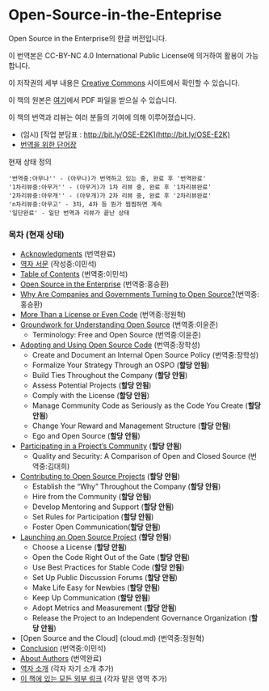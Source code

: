 # Open-Source-in-the-Enteprise
Open Source in the Enterprise의 한글 버전입니다.

이 번역본은 
CC-BY-NC 4.0 International Public License에 의거하여 
활용이 가능합니다.

이 저작권의 세부 내용은 [Creative Commons](https://creativecommons.org/licenses/by-nc/4.0/legalcode) 사이트에서 확인할 수 있습니다.

이 책의 원본은 [여기](https://d1.awsstatic.com/Open%20Source/enterprise-oss-book.pdf)에서 PDF 파일을 받으실 수 있습니다.

이 책의 번역과 리뷰는 여러 분들의 기여에 의해 이루어졌습니다.

* (임시) [작업 분담표 : http://bit.ly/OSE-E2K](http://bit.ly/OSE-E2K)
* [번역을 위한 단어장](dictionary.md)

현재 상태 정의

```
'번역중:아무나'' - (아무나)가 번역하고 있는 중, 완료 후 '번역완료'
'1차리뷰중:아무거'' - (아무거)가 1차 리뷰 중, 완료 후 '1차리뷰완료'
'2차리뷰중:아무개'' - (아무개)가 2차 리뷰 중, 완료 후 '2차리뷰완료'
'n차리뷰중:아무고' - 3차, 4차 등 뭔가 찜찜하면 계속
'일단완료' - 일단 번역과 리뷰가 끝난 상태
```


### 목차 (현재 상태)

* [Acknowledgments](acknowledgments.md) (번역완료)
* [역자 서문](preface.md) (작성중:이민석)
* [Table of Contents](toc.md) (번역중:이민석)
* [Open Source in the Enterprise](opensource.md) (번역중:홍승환)
* [Why Are Companies and Governments Turning to Open Source?](whyopensource.md)(번역중:홍승환)
* [More Than a License or Even Code](morethan.md) (번역중:정원혁)
* [Groundwork for Understanding Open Source](groundwork.md) (번역중:이윤준)
  - Terminology: Free and Open Source (번역중:이윤준)
* [Adopting and Using Open Source Code](adopting.md) (번역중:장학성)
  - Create and Document an Internal Open Source Policy (번역중:장학성)
  - Formalize Your Strategy Through an OSPO (**할당 안됨**)
  - Build Ties Throughout the Company (**할당 안됨**)
  - Assess Potential Projects (**할당 안됨**)
  - Comply with the License (**할당 안됨**)
  - Manage Community Code as Seriously as the Code You Create (**할당 안됨**)
  - Change Your Reward and Management Structure (**할당 안됨**)
  - Ego and Open Source (**할당 안됨**)
* [Participating in a Project’s Community](participating.md) (**할당 안됨**)
  - Quality and Security: A Comparison of Open and Closed Source (번역중:김대희)
* [Contributing to Open Source Projects](contributing.md) (**할당 안됨**)
  - Establish the “Why” Throughout the Company (**할당 안됨**)
  - Hire from the Community (**할당 안됨**)
  - Develop Mentoring and Support (**할당 안됨**)
  - Set Rules for Participation (**할당 안됨**)
  - Foster Open Communication(**할당 안됨**)
* [Launching an Open Source Project](launching.md) (**할당 안됨**)
  - Choose a License (**할당 안됨**)
  - Open the Code Right Out of the Gate (**할당 안됨**)
  - Use Best Practices for Stable Code (**할당 안됨**)
  - Set Up Public Discussion Forums (**할당 안됨**)
  - Make Life Easy for Newbies (**할당 안됨**)
  - Keep Up Communication (**할당 안됨**)
  - Adopt Metrics and Measurement (**할당 안됨**)
  - Release the Project to an Independent Governance Organization (**할당 안됨**)
* [Open Source and the Cloud] (cloud.md) (번역중:정원혁)
* [Conclusion](conclusion.md) (번역중:이민석)
* [About Authors](authors.md) (번역완료)
* [역자 소개](translators.md) (각자 자기 소개 추가)
* [이 책에 있는 모든 외부 링크](links.md) (각자 맡은 영역 추가)
